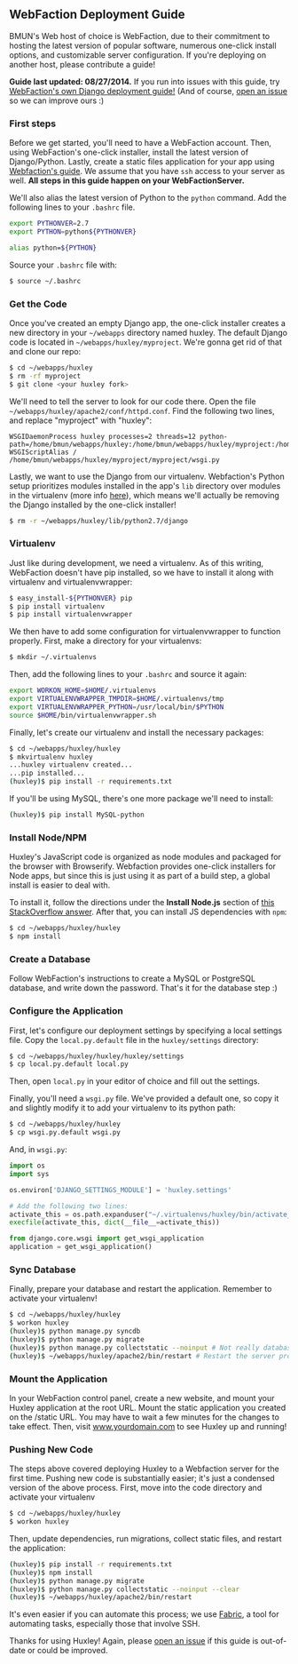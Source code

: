 ## WebFaction Deployment Guide
BMUN's Web host of choice is WebFaction, due to their commitment to hosting the latest version of popular software, numerous one-click install options, and customizable server configuration. If you're deploying on another host, please contribute a guide!

**Guide last updated: 08/27/2014.** If you run into issues with this guide, try [WebFaction's own Django deployment guide!](http://docs.webfaction.com/software/django/getting-started.html) (And of course, [open an issue](https://github.com/bmun/huxley/issues) so we can improve ours :)

### First steps
Before we get started, you'll need to have a WebFaction account. Then, using WebFaction's one-click installer, install the latest version of Django/Python. Lastly, create a static files application for your app using [Webfaction's guide](http://docs.webfaction.com/software/django/getting-started.html#create-a-website-with-django-and-static-media-applications). We assume that you have `ssh` access to your server as well. **All steps in this guide happen on your WebFactionServer.**

We'll also alias the latest version of Python to the `python` command. Add the following lines to your `.bashrc` file.

```sh
export PYTHONVER=2.7
export PYTHON=python${PYTHONVER}

alias python=${PYTHON}
```

Source your `.bashrc` file with:

```sh
$ source ~/.bashrc
```

### Get the Code
Once you've created an empty Django app, the one-click installer creates a new directory in your `~/webapps` directory named huxley. The default Django code is located in `~/webapps/huxley/myproject`. We're gonna get rid of that and clone our repo:

```sh
$ cd ~/webapps/huxley
$ rm -rf myproject
$ git clone <your huxley fork>
```

We'll need to tell the server to look for our code there. Open the file `~/webapps/huxley/apache2/conf/httpd.conf`. Find the following two lines, and replace "myproject" with "huxley":

```
WSGIDaemonProcess huxley processes=2 threads=12 python-path=/home/bmun/webapps/huxley:/home/bmun/webapps/huxley/myproject:/home/bmun/webapps/huxley/lib/python2.7
WSGIScriptAlias / /home/bmun/webapps/huxley/myproject/myproject/wsgi.py
```

Lastly, we want to use the Django from our virtualenv. Webfaction's Python setup prioritizes modules installed in the app's `lib` directory over modules in the virtualenv (more info [here](http://docs.webfaction.com/software/python.html#python-search-path)), which means we'll actually be removing the Django installed by the one-click installer!

```sh
$ rm -r ~/webapps/huxley/lib/python2.7/django
```

### Virtualenv
Just like during development, we need a virtualenv. As of this writing, WebFaction doesn't have pip installed, so we have to install it along with virtualenv and virtualenvwrapper:

```sh
$ easy_install-${PYTHONVER} pip
$ pip install virtualenv
$ pip install virtualenvwrapper
```

We then have to add some configuration for virtualenvwrapper to function properly. First, make a directory for your virtualenvs:

```sh
$ mkdir ~/.virtualenvs
```

Then, add the following lines to your `.bashrc` and source it again:

```sh
export WORKON_HOME=$HOME/.virtualenvs
export VIRTUALENVWRAPPER_TMPDIR=$HOME/.virtualenvs/tmp
export VIRTUALENVWRAPPER_PYTHON=/usr/local/bin/$PYTHON
source $HOME/bin/virtualenvwrapper.sh
```

Finally, let's create our virtualenv and install the necessary packages:

```sh
$ cd ~/webapps/huxley/huxley
$ mkvirtualenv huxley
...huxley virtualenv created...
...pip installed...
(huxley)$ pip install -r requirements.txt
```

If you'll be using MySQL, there's one more package we'll need to install:

```sh
(huxley)$ pip install MySQL-python
```

### Install Node/NPM
Huxley's JavaScript code is organized as node modules and packaged for the browser with Browserify. Webfaction provides one-click installers for Node apps, but since this is just using it as part of a build step, a global install is easier to deal with.

To install it, follow the directions under the **Install Node.js** section of [this StackOverflow answer](http://stackoverflow.com/a/18687851). After that, you can install JS dependencies with `npm`:

```sh
$ cd ~/webapps/huxley/huxley
$ npm install
```

### Create a Database
Follow WebFaction's instructions to create a MySQL or PostgreSQL database, and write down the password. That's it for the database step :)

### Configure the Application

First, let's configure our deployment settings by specifying a local settings file. Copy the `local.py.default` file in the `huxley/settings` directory:

```sh
$ cd ~/webapps/huxley/huxley/huxley/settings
$ cp local.py.default local.py
```

Then, open `local.py` in your editor of choice and fill out the settings.

Finally, you'll need a `wsgi.py` file. We've provided a default one, so copy it and slightly modify it to add your virtualenv to its python path:

```sh
$ cd ~/webapps/huxley/huxley
$ cp wsgi.py.default wsgi.py
```

And, in `wsgi.py`:

```python
import os
import sys

os.environ['DJANGO_SETTINGS_MODULE'] = 'huxley.settings'

# Add the following two lines:
activate_this = os.path.expanduser("~/.virtualenvs/huxley/bin/activate_this.py")
execfile(activate_this, dict(__file__=activate_this))

from django.core.wsgi import get_wsgi_application
application = get_wsgi_application()
```

### Sync Database
Finally, prepare your database and restart the application. Remember to activate your virtualenv!

```sh
$ cd ~/webapps/huxley/huxley
$ workon huxley
(huxley)$ python manage.py syncdb
(huxley)$ python manage.py migrate
(huxley)$ python manage.py collectstatic --noinput # Not really database-related, but whatever.
(huxley)$ ~/webapps/huxley/apache2/bin/restart # Restart the server process
```

### Mount the Application
In your WebFaction control panel, create a new website, and mount your Huxley application at the root URL. Mount the static application you created on the /static URL. You may have to wait a few minutes for the changes to take effect. Then, visit www.yourdomain.com to see Huxley up and running!

### Pushing New Code
The steps above covered deploying Huxley to a Webfaction server for the first time. Pushing new code is substantially easier; it's just a condensed version of the above process. First, move into the code directory and activate your virtualenv

```sh
$ cd ~/webapps/huxley/huxley
$ workon huxley
```

Then, update dependencies, run migrations, collect static files, and restart the application:

```sh
(huxley)$ pip install -r requirements.txt
(huxley)$ npm install
(huxley)$ python manage.py migrate
(huxley)$ python manage.py collectstatic --noinput --clear
(huxley)$ ~/webapps/huxley/apache2/bin/restart
```

It's even easier if you can automate this process; we use [Fabric](http://www.fabfile.org/), a tool for automating tasks, especially those that involve SSH.

Thanks for using Huxley! Again, please [open an issue](https://github.com/bmun/huxley/issues) if this guide is out-of-date or could be improved.
